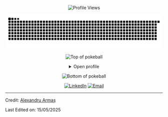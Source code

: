 <p align = "center">
	<img src = "https://komarev.com/ghpvc/?username=10kartik&style=plastic&color=blueviolet" alt = "Profile Views"/>
</p>
<p align = "center">
	<img src = "https://github.com/7oSkaaa/7oSkaaa/blob/output/github-contribution-grid-snake.svg?" alt = "Snake Game"/>
</p>

<div align="center">


![Top of pokeball](https://user-images.githubusercontent.com/44261381/209363264-ac854d3c-2cc2-44c4-928e-8a08d1013f46.png)

<details>
<summary>Open profile</summary>

<br>
<div>
  <div align=center>
      <img height="200" alt="Avatar photo of KK10" src="https://github.com/user-attachments/assets/64c2369d-3516-4b0d-add8-fb44f8cd7694" alt="Avatar photo of KK10">
  </div>
  <div align=center>
      <a href="https://git.io/typing-svg"><img src="https://readme-typing-svg.demolab.com?font=Black+Ops+One&pause=1000&width=435&lines=Hey%2C+I+am+Alexandru++Armas;Welcome+to+My+GitHub+Profile;Inquisitive+and+Curious+by+nature;Software+and+Computer+Hardware;iOS+Developer;Fortnite+and+Coding+Lover;Full-Stack+Developer;READY+FOR+HIRE" alt="Typing SVG" /></a>
  </div>
</div>

<details>
<summary>About me</summary>

[//]: # (You must have a lf before the markdown element when inside a block for it to work: https://stackoverflow.com/questions/29368902/how-can-i-wrap-my-markdown-in-an-html-div)

<div align="left">

```js
/**
// █████╗  ██████╗  ███╗   ███╗
// ██╔══██╗██╔══██╗ ████╗ ████║
// ███████║██████╔╝ ██╔████╔██║
// ██╔══██║██╔══██╗ ██║╚██╔╝██║
// ██║  ██║██║  ██║ ██║ ╚═╝ ██║
// ╚═╝  ╚═╝╚═╝  ╚═╝ ╚═╝     ╚═╝

 *
 * @constructor
 * @param {string} location - Locuiește în Timișoara, județul Timiș, România.
 * @param {string} languages - Vorbește fluent română, engleză, germană și franceză.
 * @param {string} jobTitle - Inginer software.
 * @param {string} specialization - Specializat în dezvoltarea completă a sistemelor Backend și aplicațiilor iOS.
 * @param {string} interests - Interesat de Inteligență Artificială, Sisteme Distribuite și rezolvarea problemelor complexe.
 * @param {string} hobbies - Pasionat de drumeții, citit, jocuri video și cântat la instrumente muzicale.
 * @param {string} education - Licențiat în Inginerie Computerizată, absolvent al Vishwakarma Institute of Technology, Pune.
 * @param {string} approachable - Deschis la colaborări pe proiecte interesante — nu ezita să iei legătura!
 * @param {string} strength - Hotărât și perseverent.
 * @param {string} weakness - Uneori timid în situații noi.
 *
 * @throws {Punch} Lovește (metaforic) orice bug din cod.
 *
 * @returns {Object} Alexandru Armaș - Obiectul care îl reprezintă pe dezvoltator.
 */
```

</div>

</details>

<details>
<summary>Tools</summary>
<div>
  <p style="display: inline-block;" align="center">
    <kbd>
      <div align="center"><h4 style="text-shadow: 1px 1px 2px #888;">Programming Languages</h4></div>
      <br>
      <img width="30px" src="https://cdn.jsdelivr.net/gh/devicons/devicon/icons/cplusplus/cplusplus-original.svg" alt="cpp" title="C++" /> 
      <img width="30px" src="https://cdn.jsdelivr.net/gh/devicons/devicon/icons/javascript/javascript-original.svg" alt="js" title="Javascript"/> 
      <img width="30px" src="https://cdn.jsdelivr.net/gh/devicons/devicon/icons/python/python-original.svg" alt="py" title="Python"/> 
      <img width="30" src="https://user-images.githubusercontent.com/25181517/121405384-444d7300-c95d-11eb-959f-913020d3bf90.png" alt="C#" title="C#"/>
      <img width="30px" src="https://cdn.jsdelivr.net/gh/devicons/devicon/icons/typescript/typescript-original.svg" alt="ts" title="TypeScript"/>
      <img width="30px" src="https://cdn.jsdelivr.net/gh/devicons/devicon/icons/php/php-original.svg" alt="php" title="PHP"/>
    </kbd>
    <kbd>
      <div align="center"><h4 style="text-shadow: 1px 1px 2px #888;">Back-end</h4></div>
      <br>
      <img width="30px" src="https://cdn.jsdelivr.net/gh/devicons/devicon/icons/nodejs/nodejs-original.svg" alt="nodejs" title="Node.js"/>
      <img width="30px" src="https://cdn.jsdelivr.net/gh/devicons/devicon/icons/express/express-original-wordmark.svg" alt="express" title="Express Server"/>
      <img width="30px" src="https://cdn.jsdelivr.net/gh/devicons/devicon/icons/django/django-plain.svg" alt="django" title="Django"/>
      <img width="30px" src="https://user-images.githubusercontent.com/25181517/192107858-fe19f043-c502-4009-8c47-476fc89718ad.png" alt="rest" title="REST API"/>
      <img width="30" src="https://user-images.githubusercontent.com/25181517/187070862-03888f18-2e63-4332-95fb-3ba4f2708e59.png" alt="websocket" title="Websocket"/>
      <img width="30" src="https://user-images.githubusercontent.com/25181517/192107856-aa92c8b1-b615-47c3-9141-ed0d29a90239.png" alt="GraphQL" title="GraphQL"/>
      <img width="30" src="https://user-images.githubusercontent.com/25181517/186711335-a3729606-5a78-4496-9a36-06efcc74f800.png" alt="Swagger" title="Swagger"/>
      <img width="30" src="https://user-images.githubusercontent.com/25181517/201476472-d2f5f644-cfc9-43e5-96d3-c8f40f18b5cb.png" alt="Chai" title="Chai"/>
      <img width="30" src="https://user-images.githubusercontent.com/25181517/201476630-f47cfff6-fdee-4ee1-9092-1793b71b1ca3.png" alt="Mocha" title="Mocha"/>
      <img width="30px" src="https://cdn.jsdelivr.net/gh/devicons/devicon/icons/dotnetcore/dotnetcore-original.svg" alt="dotnet" title=".NET Core"/>
    </kbd>
    <kbd>
      <div align="center"><h4 style="text-shadow: 1px 1px 2px #888;">Mobile</h4></div>
      <br>
      <img width="30px" src="https://cdn.jsdelivr.net/gh/devicons/devicon/icons/swift/swift-original.svg" alt="swift" title="SwiftUI"/>
      <img width="30px" src="https://cdn.jsdelivr.net/gh/devicons/devicon/icons/flutter/flutter-original.svg" alt="flutter" title="Flutter"/>
      <img width="30px" src="https://cdn.jsdelivr.net/gh/devicons/devicon/icons/react/react-original.svg" alt="reactnative" title="React Native"/>
      <img width="30px" src="https://cdn.jsdelivr.net/gh/devicons/devicon/icons/kotlin/kotlin-original.svg" alt="kotlin" title="Kotlin"/>
      <img width="30px" src="https://cdn.jsdelivr.net/gh/devicons/devicon/icons/xamarin/xamarin-original.svg" alt="xamarin" title="Xamarin"/>
    </kbd>
    <kbd>
      <div align="center"><h4 style="text-shadow: 1px 1px 2px #888;">Front-end</h4></div>
      <br>
      <img width="30px" src="https://cdn.jsdelivr.net/gh/devicons/devicon/icons/html5/html5-original.svg" alt="html" title="HTML"/> 
      <img width="30px" src="https://cdn.jsdelivr.net/gh/devicons/devicon/icons/css3/css3-plain-wordmark.svg" alt="css" title="CSS"/>  
      <img width="30px" src="https://cdn.jsdelivr.net/gh/devicons/devicon/icons/react/react-original.svg" alt="react" title="Reactjs"/>
      <img width="30px" src="https://cdn.jsdelivr.net/gh/devicons/devicon/icons/vuejs/vuejs-original.svg" alt="vue" title="Vue.js"/>
      <img width="30px" src="https://cdn.jsdelivr.net/gh/devicons/devicon/icons/angularjs/angularjs-original.svg" alt="angular" title="Angular"/>
      <img width="30px" src="https://cdn.jsdelivr.net/gh/devicons/devicon/icons/sass/sass-original.svg" alt="sass" title="Sass"/>
      <img width="30px" src="https://cdn.jsdelivr.net/gh/devicons/devicon/icons/nextjs/nextjs-original.svg" alt="nextjs" title="Next.js"/>
      <img width="30px" src="https://cdn.jsdelivr.net/gh/devicons/devicon/icons/svelte/svelte-original.svg" alt="svelte" title="Svelte"/>
      <img width="30px" src="https://cdn.jsdelivr.net/gh/devicons/devicon/icons/bootstrap/bootstrap-plain.svg" alt="bootstrap" title="Bootstrap"/>
    </kbd>
    <kbd>
      <div align="center"><h4 style="text-shadow: 1px 1px 2px #888;">Database</h4></div>
      <br>
      <img width="30px" src="https://cdn.jsdelivr.net/gh/devicons/devicon/icons/mysql/mysql-original.svg" alt="mysql" title="MySQL"/>
      <img width="30px" src="https://cdn.jsdelivr.net/gh/devicons/devicon/icons/postgresql/postgresql-original.svg" alt="postgres" title="Postgres SQL"/>
      <img width="30px" src="https://cdn.jsdelivr.net/gh/devicons/devicon/icons/mongodb/mongodb-original.svg" alt="mongodb" title="Mongo DB"/>
      <img width="30px" src="https://cdn.jsdelivr.net/gh/devicons/devicon/icons/redis/redis-original.svg" alt="redis" title="Redis"/>
      <img width="30px" src="https://cdn.jsdelivr.net/gh/devicons/devicon/icons/firebase/firebase-plain.svg" alt="firebase" title="Firebase"/>
      <img width="30px" src="https://cdn.jsdelivr.net/gh/devicons/devicon/icons/graphql/graphql-plain.svg" alt="graphql" title="GraphQL"/>
      <img width="30px" src="https://cdn.jsdelivr.net/gh/devicons/devicon/icons/oracle/oracle-original.svg" alt="oracle" title="Oracle DB"/>
      <img width="30px" src="https://cdn.jsdelivr.net/gh/devicons/devicon/icons/microsoftsqlserver/microsoftsqlserver-plain.svg" alt="sqlserver" title="SQL Server"/>
      <img width="30px" src="https://cdn.jsdelivr.net/gh/devicons/devicon/icons/sqlite/sqlite-original.svg" alt="sqlite" title="SQLite"/>
    </kbd>
    <br><br>
    <kbd>
      <div align="center"><h4 style="text-shadow: 1px 1px 2px #888;">AI & Data Science</h4></div>
      <br>
      <img width="30px" src="https://cdn.jsdelivr.net/gh/devicons/devicon/icons/tensorflow/tensorflow-original.svg" alt="tensorflow" title="TensorFlow"/>
      <img width="30px" src="https://cdn.jsdelivr.net/gh/devicons/devicon/icons/pytorch/pytorch-original.svg" alt="pytorch" title="PyTorch"/>
      <img width="30px" src="https://cdn.jsdelivr.net/gh/devicons/devicon/icons/numpy/numpy-original.svg" alt="numpy" title="Numpy"/>
      <img width="30px" src="https://cdn.jsdelivr.net/gh/devicons/devicon/icons/pandas/pandas-original.svg" alt="pandas" title="Pandas"/>
      <img width="30px" src="https://cdn.jsdelivr.net/gh/devicons/devicon/icons/selenium/selenium-original.svg" alt="selenium" title="Selenium"/>
      <img width="30px" src="https://www.vectorlogo.zone/logos/opencv/opencv-icon.svg" alt="opencv" title="OpenCV"/>
      <img width="30px" src="https://cdn.jsdelivr.net/gh/devicons/devicon/icons/jupyter/jupyter-original-wordmark.svg" alt="jupyter" title="Jupyter"/>
      <img width="30px" src="https://huggingface.co/favicon.ico" alt="huggingface" title="Hugging Face"/>
    </kbd>
    <kbd>
      <div align="center"><h4 style="text-shadow: 1px 1px 2px #888;">DevOps & Cloud</h4></div>
      <br>
      <img width="30" src="https://user-images.githubusercontent.com/25181517/183896132-54262f2e-6d98-41e3-8888-e40ab5a17326.png" alt="AWS" title="AWS"/>
      <img width="30" src="https://user-images.githubusercontent.com/25181517/183345125-9a7cd2e6-6ad6-436f-8490-44c903bef84c.png" alt="Nginx" title="Nginx"/>
      <img width="30px" src="https://cdn.jsdelivr.net/gh/devicons/devicon/icons/git/git-original.svg" alt="git" title="git" />
      <img width="30px" src="https://cdn.jsdelivr.net/gh/devicons/devicon/icons/docker/docker-original.svg" alt="docker" title="Docker"/>
      <img width="30px" src="https://cdn.jsdelivr.net/gh/devicons/devicon/icons/kubernetes/kubernetes-plain.svg" alt="kubernetes" title="Kubernetes"/>
      <img width="30px" src="https://cdn.jsdelivr.net/gh/devicons/devicon/icons/azure/azure-original.svg" alt="azure" title="Azure"/>
      <img width="30px" src="https://cdn.jsdelivr.net/gh/devicons/devicon/icons/googlecloud/googlecloud-original.svg" alt="gcp" title="Google Cloud"/>
      <img width="30px" src="https://cdn.jsdelivr.net/gh/devicons/devicon/icons/jenkins/jenkins-original.svg" alt="jenkins" title="Jenkins"/>
      <img width="30px" src="https://cdn.jsdelivr.net/gh/devicons/devicon/icons/apache/apache-original.svg" alt="apache" title="Apache"/>
      <img width="30px" src="https://www.vectorlogo.zone/logos/netlify/netlify-icon.svg" alt="netlify" title="Netlify"/>
      <img width="30px" src="https://cdn.worldvectorlogo.com/logos/vercel.svg" alt="vercel" title="Vercel"/>
    </kbd>
    <kbd>
      <div align="center"><h4 style="text-shadow: 1px 1px 2px #888;">Operating Systems</h4></div>
      <br>
      <img width="30" src="https://user-images.githubusercontent.com/25181517/117269608-b7dcfb80-ae58-11eb-8e66-6cc8753553f0.png" alt="Android" title="Android"/>
      <img width="30" src="https://user-images.githubusercontent.com/25181517/121406611-a8246b80-c95e-11eb-9b11-b771486377f6.png" alt="iOS" title="iOS"/>
      <img width="30" src="https://user-images.githubusercontent.com/25181517/186884150-05e9ff6d-340e-4802-9533-2c3f02363ee3.png" alt="Windows" title="Windows"/>
      <img width="30" src="https://user-images.githubusercontent.com/25181517/186884152-ae609cca-8cf1-4175-8d60-1ce1fa078ca2.png" alt="macOS" title="macOS"/>
      <img width="30" src="https://github.com/marwin1991/profile-technology-icons/assets/76662862/2481dc48-be6b-4ebb-9e8c-3b957efe69fa" alt="Linux" title="Linux"/>
    </kbd>
    <kbd>
      <div align="center"><h4 style="text-shadow: 1px 1px 2px #888;">Command Line</h4></div>
      <br>
      <img width="30px" src="https://cdn.jsdelivr.net/gh/devicons/devicon/icons/bash/bash-original.svg" alt="bash" title="bash"/>
      <img width="30px" src="https://cdn.jsdelivr.net/gh/devicons/devicon/icons/vim/vim-original.svg" alt="vim" title="Vim"/>
      <img width="30px" src="https://cdn.jsdelivr.net/gh/devicons/devicon/icons/powershell/powershell-original.svg" alt="powershell" title="PowerShell"/>
      <img width="30px" src="https://cdn.jsdelivr.net/gh/devicons/devicon/icons/ssh/ssh-original.svg" alt="ssh" title="SSH"/>
    </kbd>
    <kbd>
      <div align="center"><h4 style="text-shadow: 1px 1px 2px #888;">Development Tools</h4></div>
      <br>
      <img width="30" src="https://user-images.githubusercontent.com/25181517/186711578-bf30cb30-40b7-4b45-95a5-bdf837c372e7.png" alt="Xcode" title="Xcode"/>
      <img width="30px" src="https://cdn.jsdelivr.net/gh/devicons/devicon/icons/vscode/vscode-original.svg"  alt="VSCode" title="VS Code"/>
      <img width="30px" src="https://upload.wikimedia.org/wikipedia/en/d/d2/Sublime_Text_3_logo.png"  alt="sublime" title="Sublime"/>
      <img width="30" src="https://user-images.githubusercontent.com/25181517/192109061-e138ca71-337c-4019-8d42-4792fdaa7128.png" alt="Postman" title="Postman"/>
      <img width="30px" src="https://cdn.jsdelivr.net/gh/devicons/devicon/icons/figma/figma-original.svg" alt="figma" title="Figma"/>
      <img width="30px" src="https://cdn.jsdelivr.net/gh/devicons/devicon/icons/jira/jira-original.svg" alt="jira" title="Jira"/>
      <img width="30px" src="https://cdn.jsdelivr.net/gh/devicons/devicon/icons/confluence/confluence-original.svg" alt="confluence" title="Confluence"/>
      <img width="30px" src="https://cdn.jsdelivr.net/gh/devicons/devicon/icons/slack/slack-original.svg" alt="slack" title="Slack"/>
      <img width="30px" src="https://cdn.jsdelivr.net/gh/devicons/devicon/icons/npm/npm-original-wordmark.svg" alt="npm" title="npm"/>
      <img width="30px" src="https://cdn.jsdelivr.net/gh/devicons/devicon/icons/yarn/yarn-original.svg" alt="yarn" title="Yarn"/>
    </kbd>
    <kbd>
      <div align="center"><h4 style="text-shadow: 1px 1px 2px #888;">Game Development</h4></div>
      <br>
      <img width="30px" src="https://cdn.jsdelivr.net/gh/devicons/devicon/icons/unity/unity-original.svg" alt="unity" title="Unity Engine"/>
      <img width="30px" src="https://cdn.jsdelivr.net/gh/devicons/devicon/icons/unrealengine/unrealengine-original.svg" alt="unreal" title="Unreal Engine"/>
      <img width="30px" src="https://cdn.jsdelivr.net/gh/devicons/devicon/icons/blender/blender-original.svg" alt="blender" title="Blender"/>
      <img width="30px" src="https://cdn.jsdelivr.net/gh/devicons/devicon/icons/godot/godot-original.svg" alt="godot" title="Godot Engine"/>
    </kbd>
    <kbd>
      <div align="center"><h4 style="text-shadow: 1px 1px 2px #888;">Blockchain</h4></div>
      <br>
      <img width="30px" src="https://cdn.jsdelivr.net/gh/devicons/devicon/icons/solidity/solidity-original.svg" alt="solidity" title="Solidity"/>
      <img width="30px" src="https://upload.wikimedia.org/wikipedia/commons/thumb/6/6f/Ethereum-icon-purple.svg/512px-Ethereum-icon-purple.svg.png" alt="ethereum" title="Ethereum"/>
      <img width="30px" src="https://www.vectorlogo.zone/logos/bitcoin/bitcoin-icon.svg" alt="bitcoin" title="Bitcoin"/>
    </kbd>
  </p>
</div>
</details>

<details>
  <summary>GitHub Stats</summary>
  <br>
  <p align="center">
    <img align="center" src="https://github-readme-stats.vercel.app/api?username=10kartik&show_icons=true\&show=reviews,discussions_started,discussions_answered,prs_merged,prs_merged_percentage" alt="GitHub Stats">
  </p>
</details>

<details>
  <summary>Contribuții Open Source</summary>
  <br>
  <ul>
    <li><strong>MDN Docs - Documentația oficială JavaScript:</strong> Am contribuit la îmbunătățirea și menținerea documentației oficiale JavaScript pe MDN Web Docs.</li>
    <li><strong>Pinterest - Pymemcache:</strong> Am adus contribuții la proiectul Pymemcache de pe Pinterest, un client Python eficient pentru sistemul de cache memcached.</li>
    <li><strong>The Algorithms - JavaScript și C++:</strong> Am contribuit la repository-ul The Algorithms, în special la implementări în JavaScript și C++ ale diverselor algoritmi și structuri de date.</li>
    <li><strong>True Sparrow - NftorNot.com, WhisperChain.xyz, AI SalesSparrow:</strong> Am condus dezvoltarea proiectelor de la concept până la producție în cadrul True Sparrow.</li>
  </ul>
</details>

<details>
  <summary>Quote</summary>
  <br>
  <blockquote>
    “A bug is never just a mistake. It represents something bigger. An error of thinking. That makes you who you are.”
    <br><strong>Mr. Robot - Elliot Alderson</strong>
  </blockquote>
</details>

<details>
  <summary>Free DOSE hit</summary>
  <br>
  <small><i>DOSE (dopamine, oxytocin, serotonin & endorphin), refresh page if dose was ineffective.</i></small>
  <br>
  <div align="center"><img src="https://readme-jokes.vercel.app/api?theme=monokai" alt="Jokes Card" /></div>
</details>

<details>
<summary>What can I do for you?</summary>
<table style="border: none">
  <tr>
  <td width="50%" valign="top">

[//]: # (Fighting against markdown and blocks isn't easy, indentation is catastrophic)

## Let's Work on Your Project Together!

If you have any questions about web development, writing mistake-free documentation or AI, feel free to <a href="mailto:kkapgate5@gmail.com">contact me by email</a>, I won't bite, I promise.

  </td>
  <td width="50%" valign="top">

## It's not perfect, isn't it?

**<img alt="Feedback" src="https://img.shields.io/badge/Ask%20me-anything-1abc9c.svg">**

<blockquote>“I think it's very important to have a feedback loop, where you're constantly thinking about what you've done and how you could be doing it better.”
<br><strong>– Elon Musk</strong></blockquote>

  </td>
  </tr>
</table>
</details>

</details>

![Bottom of pokeball](https://user-images.githubusercontent.com/44261381/209363271-905d2a5e-8a18-44c0-a450-45dddd4d5036.png)

</div>

<div align=center>
 <a href="https://www.linkedin.com/in/alexandruarmas/" target="_blank"><img src="https://img.shields.io/static/v1?style=for-the-badge&message=LinkedIn&color=0A66C2&logo=LinkedIn&logoColor=FFFFFF&label=" alt="LinkedIn" /></a>
<a href="mailto:contact@alexandruarmas.ro?subject=Hi%20Kartik%20,%20nice%20to%20meet%20you!" target="_blank"><img alt="Email" src="https://img.shields.io/static/v1?style=for-the-badge&message=Gmail&color=EA4335&logo=Gmail&logoColor=FFFFFF&label=" /></a>
</div>

------
Credit: [Alexandru Armaș](https://github.com/alexandruarmas)

Last Edited on: 15/05/2025
